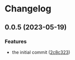 # Changelog

## 0.0.5 (2023-05-19)


### Features

* the initial commit ([2c8c323](https://github.com/0xProject/0x-parser/commit/2c8c323e6da56d4a9050aa6ed76e53a0c314665e))
